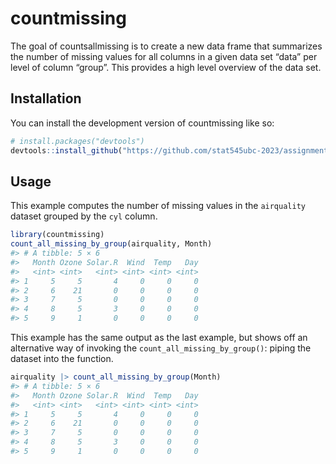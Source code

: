 
<!-- README.md is generated from README.Rmd. Please edit that file -->

# countmissing

<!-- badges: start -->
<!-- badges: end -->

The goal of countsallmissing is to create a new data frame that
summarizes the number of missing values for all columns in a given data
set “data” per level of column “group”. This provides a high level
overview of the data set.

## Installation

You can install the development version of countmissing like so:

``` r
# install.packages("devtools")
devtools::install_github("https://github.com/stat545ubc-2023/assignment-b2-cynthiaachung/tree/main", ref = "0.1.0")
```

## Usage

This example computes the number of missing values in the `airquality`
dataset grouped by the `cyl` column.

``` r
library(countmissing)
count_all_missing_by_group(airquality, Month)
#> # A tibble: 5 × 6
#>   Month Ozone Solar.R  Wind  Temp   Day
#>   <int> <int>   <int> <int> <int> <int>
#> 1     5     5       4     0     0     0
#> 2     6    21       0     0     0     0
#> 3     7     5       0     0     0     0
#> 4     8     5       3     0     0     0
#> 5     9     1       0     0     0     0
```

This example has the same output as the last example, but shows off an
alternative way of invoking the `count_all_missing_by_group()`: piping
the dataset into the function.

``` r
airquality |> count_all_missing_by_group(Month) 
#> # A tibble: 5 × 6
#>   Month Ozone Solar.R  Wind  Temp   Day
#>   <int> <int>   <int> <int> <int> <int>
#> 1     5     5       4     0     0     0
#> 2     6    21       0     0     0     0
#> 3     7     5       0     0     0     0
#> 4     8     5       3     0     0     0
#> 5     9     1       0     0     0     0
```
